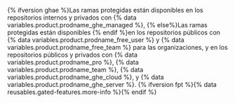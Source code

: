{% ifversion ghae %}Las ramas protegidas están disponibles en los repositorios internos y privados con {% data variables.product.prodname_ghe_managed %}, {% else%}Las ramas protegidas están disponibles {% endif %}en los repositorios públicos con {% data variables.product.prodname_free_user %} y {% data variables.product.prodname_free_team %} para las organizaciones, y en los repositorios públicos y privados con {% data variables.product.prodname_pro %}, {% data variables.product.prodname_team %}, {% data variables.product.prodname_ghe_cloud %}, y {% data variables.product.prodname_ghe_server %}. {% ifversion fpt %}{% data reusables.gated-features.more-info %}{% endif %}
